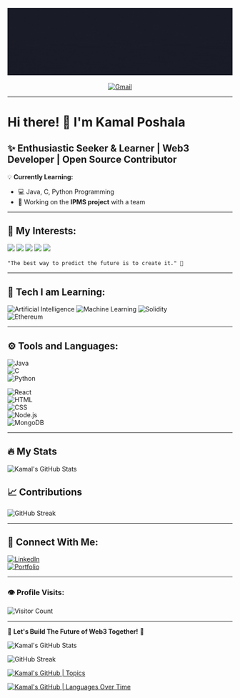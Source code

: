 <div align='center'>

![Banner](https://github.com/Kamal-Poshala/Kamal-Poshala/blob/main/Hi%20there%2C%20My%20name%20is%20Kamal%20Poshala.gif) <!-- Replace with your actual banner URL -->

[![Gmail](https://img.shields.io/badge/Gmail-EA4335.svg?style=for-the-badge&logo=Gmail&logoColor=white)](mailto:kamalposhalap@gmail.com)

</div>

---

# Hi there! 👋 I'm **Kamal Poshala**  

## ✨ Enthusiastic Seeker & Learner | Web3 Developer | Open Source Contributor  

💡 **Currently Learning:**  
- 💻 Java, C, Python Programming  
- 🚀 Working on the **IPMS project** with a team  

---

## 👀 My Interests:

![](https://img.shields.io/badge/-Artificial%20Intelligence-purple)
![](https://img.shields.io/badge/-Machine%20Learning-blue)
![](https://img.shields.io/badge/-Programming-green)
![](https://img.shields.io/badge/-Web%203-orange)
![](https://img.shields.io/badge/-Open%20Source%20Contribution-red)  

`"The best way to predict the future is to create it." 🚀`

---

## 🚀 Tech I am Learning:

![Artificial Intelligence](https://img.shields.io/badge/-Artificial%20Intelligence-purple)
![Machine Learning](https://img.shields.io/badge/-Machine%20Learning-blue)
![Solidity](https://img.shields.io/badge/-Solidity-363636?style=flat&logo=solidity&logoColor=white)  
![Ethereum](https://img.shields.io/badge/-Ethereum-3C3C3D?style=flat&logo=ethereum&logoColor=white)  

---

## ⚙️ Tools and Languages:

![Java](https://img.shields.io/badge/-Java-007396?style=flat&logo=java&logoColor=white)  
![C](https://img.shields.io/badge/-C-00599C?style=flat&logo=c&logoColor=white)  
![Python](https://img.shields.io/badge/-Python-3776AB?style=flat&logo=python&logoColor=white)  

![React](https://img.shields.io/badge/-React-61DAFB?style=flat&logo=react&logoColor=black)  
![HTML](https://img.shields.io/badge/-HTML5-E34F26?style=flat&logo=html5&logoColor=white)  
![CSS](https://img.shields.io/badge/-CSS3-1572B6?style=flat&logo=css3&logoColor=white)  
![Node.js](https://img.shields.io/badge/-Node.js-339933?style=flat&logo=node.js&logoColor=white)  
![MongoDB](https://img.shields.io/badge/-MongoDB-47A248?style=flat&logo=mongodb&logoColor=white)  

---

## 🔥 My Stats  

![Kamal's GitHub Stats](https://github-readme-stats.vercel.app/api?username=Kamal-Poshala&show_icons=true&theme=tokyonight&hide_border=true)

## 📈 Contributions  
![GitHub Streak](https://streak-stats.demolab.com/?user=Kamal-Poshala&theme=tokyonight&hide_border=true)
 

---

## 📧 Connect With Me:

[![LinkedIn](https://img.shields.io/badge/-LinkedIn-0077B5?style=for-the-badge&logo=linkedin&logoColor=white)](https://www.linkedin.com/in/kamal-poshala-6431611a7/)  
[![Portfolio](https://img.shields.io/badge/-Portfolio-000?style=for-the-badge&logo=vercel&logoColor=white)](https://yourwebsite.com)  

---

### 👁️ Profile Visits:  
![Visitor Count](https://profile-counter.glitch.me/Kamal-Poshala/count.svg)  

---

🌟 **Let's Build The Future of Web3 Together!** 🌟  

![Kamal's GitHub Stats](https://github-readme-stats.vercel.app/api?username=Kamal-Poshala&show_icons=true&theme=synthwave&hide_border=true)

![GitHub Streak](https://streak-stats.demolab.com/?user=Kamal-Poshala&theme=synthwave&hide_border=true)

[![Kamal's GitHub | Topics](https://stats.quine.sh/Kamal-Poshala/topics-over-time?theme=synthwave)](https://quine.sh)

[![Kamal's GitHub | Languages Over Time](https://stats.quine.sh/Kamal-Poshala/languages-over-time?theme=synthwave)](https://quine.sh)




